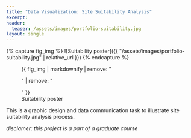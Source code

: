 ```yaml
---
title: "Data Visualization: Site Suitability Analysis"
excerpt: 
header:
  teaser: /assets/images/portfolio-suitability.jpg
layout: single
---
```

{% capture fig_img %}
![Suitability poster]({{ "/assets/images/portfolio-suitability.jpg" | relative_url }})
{% endcapture %}

<figure>
  {{ fig_img | markdownify | remove: "<p>" | remove: "</p>" }}
  <figcaption>Suitability poster</figcaption>
</figure>

This is a graphic design and data communication task to illustrate site suitability analysis process.

_disclamer: this project is a part of a graduate course_